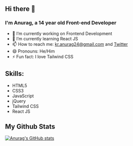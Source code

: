 ## Hi there 👋
### I'm Anurag, a 14 year old Front-end Developer 

<!-- **kr-anurag/kr-anurag** is a ✨ _special_ ✨ repository because its `README.md` (this file) appears on your GitHub profile. -->

<!-- Here are some ideas to get you started: -->

- 🔭 I’m currently working on Frontend Development
- 🌱 I’m currently learning React JS
- 📫 How to reach me: kr.anurag24@gmail.com and [Twitter](https://twitter.com/kr_anurag_)
- 😄 Pronouns: He/Him
- ⚡ Fun fact: I love Tailwind CSS

## Skills:
* HTML5
* CSS3
* JavaScript 
* jQuery
* Tailwind CSS
* React JS

## My Github Stats
[![Anurag's GitHub stats](https://github-readme-stats.vercel.app/api?username=kr-anurag)](https://github.com/anuraghazra/github-readme-stats)

